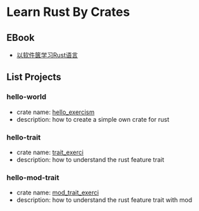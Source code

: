 # Learn Rust By Crates

## EBook
- [以软件篋学习Rust语言](https://cnruby.github.io/learn-rust-by-crates/zh-volumn-one/)

## List Projects
### hello-world
- crate name: [hello_exercism](https://crates.io/crates/hello_exercism)
- description: how to create a simple own crate for rust
### hello-trait
- crate name: [trait_exerci](https://crates.io/crates/trait_exerci)
- description: how to understand the rust feature trait
### hello-mod-trait
- crate name: [mod_trait_exerci](https://crates.io/crates/mod_trait_exerci)
- description: how to understand the rust feature trait with mod


